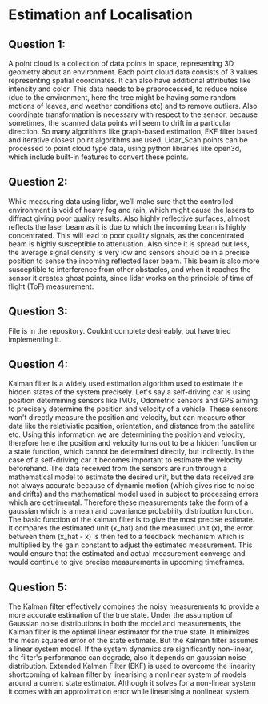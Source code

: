 # Estimation anf Localisation
## Question 1:
A point cloud is a collection of data points in space, representing 3D geometry about an environment. Each point cloud data consists of 3 values representing spatial coordinates. It can also have additional attributes like intensity and color. This data needs to be preprocessed, to reduce noise (due to the environment, here the tree might be having some random motions of leaves, and weather conditions etc) and to remove outliers. Also coordinate transformation is necessary with respect to the sensor, because sometimes, the scanned data points will seem to drift in a particular direction. So many algorithms like graph-based estimation, EKF filter based, and iterative closest point algorithms are used.
Lidar_Scan points can be processed to point cloud type data, using python libraries like open3d, which include built-in features to convert these points.

## Question 2:
While measuring data using lidar, we’ll make sure that the controlled environment is void of heavy fog and rain, which might cause the lasers to diffract giving poor quality results. Also highly reflective surfaces, almost reflects the laser beam as it is due to which the incoming beam is highly concentrated. This will lead to poor quality signals, as the concentrated beam is highly susceptible to attenuation. Also since it is spread out less, the average signal density is very low and sensors should be in a precise position to sense the incoming reflected laser beam. This beam is also more susceptible to interference from other obstacles, and when it reaches the sensor it creates ghost points, since lidar works on the principle of time of flight (ToF) measurement.

## Question 3:
File is in the repository. Couldnt complete desireably, but have tried implementing it.

## Question 4:
Kalman filter is a widely used estimation algorithm used to estimate the hidden states of the system precisely. Let's say a self-driving car is using position determining sensors like IMUs, Odometric sensors and GPS aiming to precisely determine the position and velocity of a vehicle. These sensors won't directly measure the position and velocity, but can measure other data like the relativistic position, orientation, and distance from the satellite etc. Using this information we are determining the position and velocity, therefore here the position and velocity turns out to be a hidden function or a state function, which cannot be determined directly, but indirectly. In the case of a self-driving car it becomes important to estimate the velocity beforehand. The data received from the sensors are run through a mathematical model to estimate the desired unit, but the data received are not always accurate because of dynamic motion (which gives rise to noise and drifts) and the mathematical model used in subject to processing errors which are detrimental. Therefore these measurements take the form of a gaussian which is a mean and covariance probability distribution function. The basic function of the kalman filter is to give the most precise estimate. It compares the estimated unit (x_hat) and the measured unit (x), the error between them (x_hat - x) is then fed to a feedback mechanism which is multiplied by the gain constant to adjust the estimated measurement. This would ensure that the estimated and actual measurement converge and would continue to give precise measurements in upcoming timeframes.

## Question 5:
The Kalman filter effectively combines the noisy measurements to provide a more accurate estimation of the true state. Under the assumption of Gaussian noise distributions in both the model and measurements, the Kalman filter is the optimal linear estimator for the true state. It minimizes the mean squared error of the state estimate. But the Kalman filter assumes a linear system model. If the system dynamics are significantly non-linear, the filter's performance can degrade, also it depends on gaussian noise distribution.
Extended Kalman Filter (EKF) is used to overcome the linearity shortcoming of kalman filter by linearising a nonlinear system of models around a current state estimator. Although it solves for a non-linear system it comes with an approximation error while linearising a nonlinear system.

